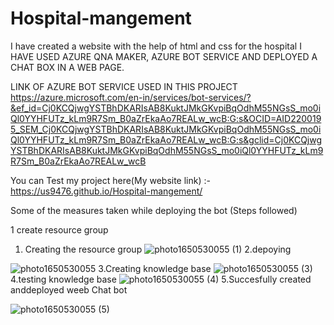 # Hospital-mangement
I have created a website with the help of html and css for the hospital 
I HAVE USED AZURE QNA MAKER, AZURE BOT SERVICE AND DEPLOYED A CHAT  BOX IN A WEB PAGE.


LINK OF AZURE BOT SERVICE USED IN THIS PROJECT https://azure.microsoft.com/en-in/services/bot-services/?&ef_id=Cj0KCQjwgYSTBhDKARIsAB8KuktJMkGKvpiBqOdhM55NGsS_mo0iQl0YYHFUTz_kLm9R7Sm_B0aZrEkaAo7REALw_wcB:G:s&OCID=AID2200195_SEM_Cj0KCQjwgYSTBhDKARIsAB8KuktJMkGKvpiBqOdhM55NGsS_mo0iQl0YYHFUTz_kLm9R7Sm_B0aZrEkaAo7REALw_wcB:G:s&gclid=Cj0KCQjwgYSTBhDKARIsAB8KuktJMkGKvpiBqOdhM55NGsS_mo0iQl0YYHFUTz_kLm9R7Sm_B0aZrEkaAo7REALw_wcB


You can Test my project here(My website link) :- https://us9476.github.io/Hospital-mangement/


Some of the measures taken while deploying the bot (Steps followed)

1 create resource group 


1. Creating  the  resource group
![photo1650530055 (1)](https://user-images.githubusercontent.com/72561824/164415104-f5164c7e-c6bb-4583-bcaf-885602416ac2.jpeg)
2.depoying 


![photo1650530055](https://user-images.githubusercontent.com/72561824/164416372-6947d597-3711-49df-b38a-7f48445477af.jpeg)
3.Creating knowledge  base
![photo1650530055 (3)](https://user-images.githubusercontent.com/72561824/164416378-da80cbc8-3b4d-4666-a578-d34da84a5059.jpeg)
4.testing  knowledge base
![photo1650530055 (4)](https://user-images.githubusercontent.com/72561824/164416381-961693bc-047c-4cfa-ba97-db2d316a84a5.jpeg)
5.Succesfully created anddeployed weeb Chat bot

![photo1650530055 (5)](https://user-images.githubusercontent.com/72561824/164416819-b9563b85-bec1-42e2-b699-c5d52934b447.jpeg)







